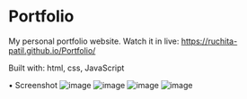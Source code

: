 # Portfolio
My personal portfolio website.
Watch it in live: https://ruchita-patil.github.io/Portfolio/

Built with: 
html,
css,
JavaScript

• Screenshot
![image](https://github.com/Ruchita-Patil/Portfolio/assets/96020934/d4ff313d-1fe1-48b5-b5fe-2909492621f5)
![image](https://github.com/Ruchita-Patil/Portfolio/assets/96020934/3978c530-9cd8-4beb-96a8-76fb9d4715a7)
![image](https://github.com/Ruchita-Patil/Portfolio/assets/96020934/5e6e9587-5a80-4a9a-aa03-c1386a5f0d04)
![image](https://github.com/Ruchita-Patil/Portfolio/assets/96020934/9e68f683-278c-45b7-b4ab-6e0bdb5154e0)



